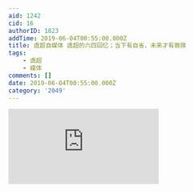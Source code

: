 ```yaml
---
aid: 1242
cid: 16
authorID: 1823
addTime: 2019-06-04T00:55:00.000Z
title: 虞超自媒体 虞超的六四回忆；当下有自省，未来才有救赎
tags:
    - 虞超
    - 媒体
comments: []
date: 2019-06-04T00:55:00.000Z
category: '2049'
---
```


<div class="videowrapper"><iframe src="https://www.youtube.com/embed/DUJSwxhAuzg" frameborder="0" allow="accelerometer; autoplay; encrypted-media; gyroscope; picture-in-picture" allowfullscreen=""></iframe></div>
